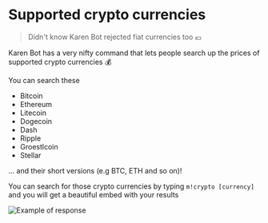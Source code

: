 # Supported crypto currencies

> Didn't know Karen Bot rejected fiat currencies too 💶

Karen Bot has a very nifty command that lets people search up the prices of supported crypto currencies 💰️

You can search these
* Bitcoin
* Ethereum
* Litecoin
* Dogecoin
* Dash
* Ripple
* Groestlcoin
* Stellar

... and their short versions (e.g BTC, ETH and so on)!

You can search for those crypto currencies by typing `m!crypto [currency]` and you will get a beautiful embed with your results

![Example of response](https://cdn.discordapp.com/attachments/713134823706984564/870788814346518548/Screenshot_2021-07-31_at_01.03.38.png)